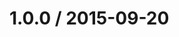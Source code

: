 <!--mdast setext-->

<!--lint disable no-multiple-toplevel-headings -->

1.0.0 / 2015-09-20
==================
